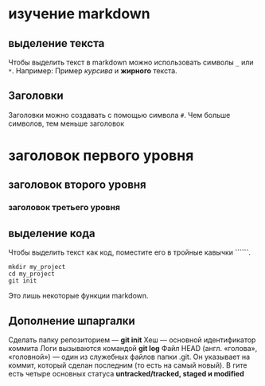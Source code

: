 # изучение markdown
## выделение текста

Чтобы выделить текст в markdown можно использовать символы `_` или `*`. Например: 
Пример _курсива_ и **жирного** текста.

## Заголовки

Заголовки можно создавать с помощью символа `#`. Чем больше символов, тем меньше заголовок

# заголовок первого уровня
## заголовок второго уровня
### заголовок третьего уровня

## выделение кода

Чтобы выделить текст как код, поместите его в тройные кавычки ``````.

```
mkdir my_project
cd my_project
git init
```

Это лишь некоторые функции markdown.


## Дополнение шпаргалки

Сделать папку репозиторием — **git init**
Хеш — основной идентификатор коммита
Логи вызываются командой **git log**
Файл HEAD (англ. «голова», «головной») — один из служебных файлов папки .git. Он указывает на коммит, который сделан последним (то есть на самый новый).
В гите есть четыре основных статуса **untracked/tracked, staged и modified**

























